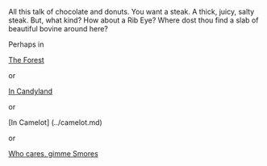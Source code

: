All this talk of chocolate and donuts. 
You want a steak. 
A thick, juicy, salty steak. 
But, what kind? How about a Rib Eye? 
Where dost thou find a slab of beautiful bovine around here? 

Perhaps in

[The Forest](../forest/forest.md)

or 

[In Candyland](../candyland/diabetes.md)

or

[In Camelot] (../camelot.md)

or

[Who cares, gimme Smores](../smores/smores.md)
